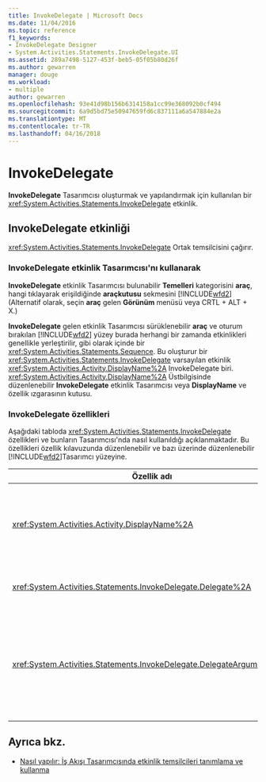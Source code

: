 ```yaml
---
title: InvokeDelegate | Microsoft Docs
ms.date: 11/04/2016
ms.topic: reference
f1_keywords:
- InvokeDelegate Designer
- System.Activities.Statements.InvokeDelegate.UI
ms.assetid: 289a7498-5127-453f-beb5-05f05b80d26f
ms.author: gewarren
manager: douge
ms.workload:
- multiple
author: gewarren
ms.openlocfilehash: 93e41d98b156b6314158a1cc99e368092b0cf494
ms.sourcegitcommit: 6a9d5bd75e50947659fd6c837111a6a547884e2a
ms.translationtype: MT
ms.contentlocale: tr-TR
ms.lasthandoff: 04/16/2018
---
```

# <a name="invokedelegate"></a>InvokeDelegate
**InvokeDelegate** Tasarımcısı oluşturmak ve yapılandırmak için kullanılan bir <xref:System.Activities.Statements.InvokeDelegate> etkinlik.

## <a name="the-invokedelegate-activity"></a>InvokeDelegate etkinliği
 <xref:System.Activities.Statements.InvokeDelegate> Ortak temsilcisini çağırır.

### <a name="using-the-invokedelegate-activity-designer"></a>InvokeDelegate etkinlik Tasarımcısı'nı kullanarak
 **InvokeDelegate** etkinlik Tasarımcısı bulunabilir **Temelleri** kategorisini **araç**, hangi tıklayarak erişildiğinde **araçkutusu** sekmesini [!INCLUDE[wfd2](../workflow-designer/includes/wfd2_md.md)] (Alternatif olarak, seçin **araç** gelen **Görünüm** menüsü veya CRTL + ALT + X.)

 **InvokeDelegate** gelen etkinlik Tasarımcısı sürüklenebilir **araç** ve oturum bırakılan [!INCLUDE[wfd2](../workflow-designer/includes/wfd2_md.md)] yüzey burada herhangi bir zamanda etkinlikleri genellikle yerleştirilir, gibi olarak içinde bir <xref:System.Activities.Statements.Sequence>. Bu oluşturur bir <xref:System.Activities.Statements.InvokeDelegate> varsayılan etkinlik <xref:System.Activities.Activity.DisplayName%2A> InvokeDelegate biri. <xref:System.Activities.Activity.DisplayName%2A> Üstbilgisinde düzenlenebilir **InvokeDelegate** etkinlik Tasarımcısı veya **DisplayName** ve özellik ızgarasının kutusu.

### <a name="the-invokedelegate-properties"></a>InvokeDelegate özellikleri
 Aşağıdaki tabloda <xref:System.Activities.Statements.InvokeDelegate> özellikleri ve bunların Tasarımcısı'nda nasıl kullanıldığı açıklanmaktadır. Bu özellikleri özellik kılavuzunda düzenlenebilir ve bazı üzerinde düzenlenebilir [!INCLUDE[wfd2](../workflow-designer/includes/wfd2_md.md)]Tasarımcı yüzeyine.

|Özellik adı|Gerekli|Kullanım|
|-------------------|--------------|-----------|
|<xref:System.Activities.Activity.DisplayName%2A>|False|Kolay adı <xref:System.Activities.Statements.InvokeDelegate> etkinlik. InvokeDelegate varsayılan değerdir.<br /><br /> Ancak <xref:System.Activities.Activity.DisplayName%2A> kesinlikle gerekli değil kullanmak için en iyi bir uygulamadır.|
|<xref:System.Activities.Statements.InvokeDelegate.Delegate%2A>|Doğru|Adını <xref:System.Activities.ActivityDelegate> etkinlik yürüttüğünde çağrılabilir. Bu özellik Tasarımcı yüzeyine düzenlenebilir. Bu zorunlu bir özelliktir.|
|<xref:System.Activities.Statements.InvokeDelegate.DelegateArguments%2A>|False|Çağrılan temsilci bağımsız değişkeni koleksiyonu. Anahtarlar parametre nesneler üzerinde adlarıdır <xref:System.Activities.ActivityDelegate> ve değerleri, ifadeler değerlendirilir ve karşılık gelen parametre nesnelere atanan bağımsız değişkenler. Özellik kılavuzunda üç nokta düğmesini **DelegateArguments** alanını görüntüler **DelegateArguments** iletişim, bu özelliği ayarlamak olanak tanır. Tıklatın **bağımsız değişkeni oluşturma** bağımsız değişkenleri eklemek için alanı.|

## <a name="see-also"></a>Ayrıca bkz.

- [Nasıl yapılır: İş Akışı Tasarımcısında etkinlik temsilcileri tanımlama ve kullanma](../workflow-designer/how-to-define-and-consume-activity-delegates-in-the-workflow-designer.md)